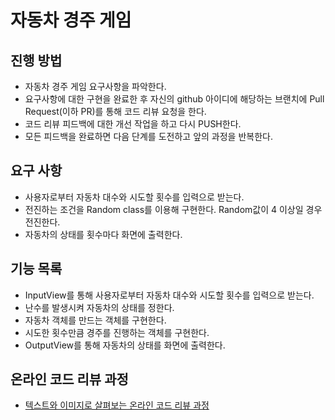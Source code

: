 # 자동차 경주 게임
## 진행 방법
* 자동차 경주 게임 요구사항을 파악한다.
* 요구사항에 대한 구현을 완료한 후 자신의 github 아이디에 해당하는 브랜치에 Pull Request(이하 PR)를 통해 코드 리뷰 요청을 한다.
* 코드 리뷰 피드백에 대한 개선 작업을 하고 다시 PUSH한다.
* 모든 피드백을 완료하면 다음 단계를 도전하고 앞의 과정을 반복한다.

## 요구 사항
* 사용자로부터 자동차 대수와 시도할 횟수를 입력으로 받는다.
* 전진하는 조건을 Random class를 이용해 구현한다. Random값이 4 이상일 경우 전진한다.
* 자동차의 상태를 횟수마다 화면에 출력한다.

## 기능 목록
* InputView를 통해 사용자로부터 자동차 대수와 시도할 횟수를 입력으로 받는다.
* 난수를 발생시켜 자동차의 상태를 정한다.
* 자동차 객체를 만드는 객체를 구현한다.
* 시도한 횟수만큼 경주를 진행하는 객체를 구현한다.
* OutputView를 통해 자동차의 상태를 화면에 출력한다.

## 온라인 코드 리뷰 과정
* [텍스트와 이미지로 살펴보는 온라인 코드 리뷰 과정](https://github.com/next-step/nextstep-docs/tree/master/codereview)